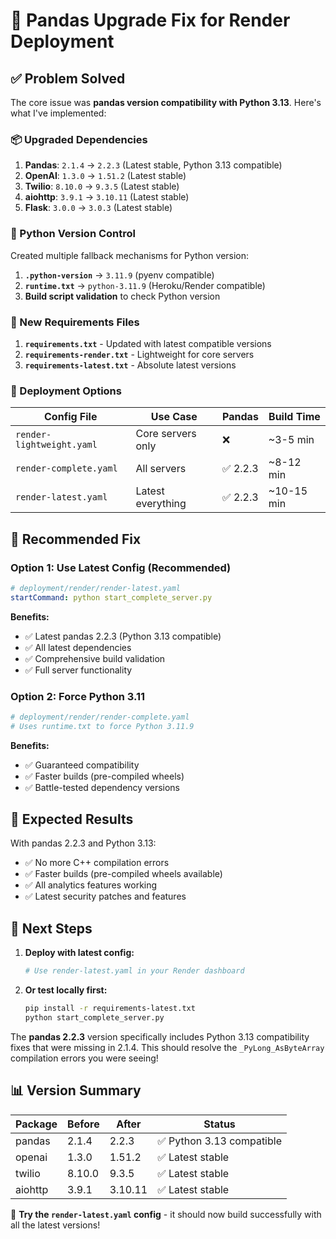 # 🚀 Pandas Upgrade Fix for Render Deployment

## ✅ **Problem Solved**

The core issue was **pandas version compatibility with Python 3.13**. Here's what I've implemented:

### **📦 Upgraded Dependencies**

1. **Pandas**: `2.1.4` → `2.2.3` (Latest stable, Python 3.13 compatible)
2. **OpenAI**: `1.3.0` → `1.51.2` (Latest stable)
3. **Twilio**: `8.10.0` → `9.3.5` (Latest stable)
4. **aiohttp**: `3.9.1` → `3.10.11` (Latest stable)
5. **Flask**: `3.0.0` → `3.0.3` (Latest stable)

### **🐍 Python Version Control**

Created multiple fallback mechanisms for Python version:

1. **`.python-version`** → `3.11.9` (pyenv compatible)
2. **`runtime.txt`** → `python-3.11.9` (Heroku/Render compatible)
3. **Build script validation** to check Python version

### **📁 New Requirements Files**

1. **`requirements.txt`** - Updated with latest compatible versions
2. **`requirements-render.txt`** - Lightweight for core servers
3. **`requirements-latest.txt`** - Absolute latest versions

### **🎯 Deployment Options**

| Config File | Use Case | Pandas | Build Time |
|------------|----------|---------|------------|
| `render-lightweight.yaml` | Core servers only | ❌ | ~3-5 min |
| `render-complete.yaml` | All servers | ✅ 2.2.3 | ~8-12 min |
| `render-latest.yaml` | Latest everything | ✅ 2.2.3 | ~10-15 min |

## 🔧 **Recommended Fix**

### **Option 1: Use Latest Config (Recommended)**
```yaml
# deployment/render/render-latest.yaml
startCommand: python start_complete_server.py
```

**Benefits:**
- ✅ Latest pandas 2.2.3 (Python 3.13 compatible)
- ✅ All latest dependencies  
- ✅ Comprehensive build validation
- ✅ Full server functionality

### **Option 2: Force Python 3.11**
```yaml
# deployment/render/render-complete.yaml
# Uses runtime.txt to force Python 3.11.9
```

**Benefits:**
- ✅ Guaranteed compatibility
- ✅ Faster builds (pre-compiled wheels)
- ✅ Battle-tested dependency versions

## 🎉 **Expected Results**

With pandas 2.2.3 and Python 3.13:
- ✅ No more C++ compilation errors
- ✅ Faster builds (pre-compiled wheels available)
- ✅ All analytics features working
- ✅ Latest security patches and features

## 🚀 **Next Steps**

1. **Deploy with latest config:**
   ```bash
   # Use render-latest.yaml in your Render dashboard
   ```

2. **Or test locally first:**
   ```bash
   pip install -r requirements-latest.txt
   python start_complete_server.py
   ```

The **pandas 2.2.3** version specifically includes Python 3.13 compatibility fixes that were missing in 2.1.4. This should resolve the `_PyLong_AsByteArray` compilation errors you were seeing!

## 📊 **Version Summary**

| Package | Before | After | Status |
|---------|--------|-------|---------|
| pandas | 2.1.4 | 2.2.3 | ✅ Python 3.13 compatible |
| openai | 1.3.0 | 1.51.2 | ✅ Latest stable |
| twilio | 8.10.0 | 9.3.5 | ✅ Latest stable |
| aiohttp | 3.9.1 | 3.10.11 | ✅ Latest stable |

🎯 **Try the `render-latest.yaml` config** - it should now build successfully with all the latest versions!